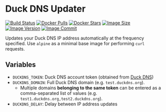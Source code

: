 # Duck DNS Updater

[![Build Status](https://github.com/maksimstojkovic/docker-duckdns/workflows/docker%20build/badge.svg)](https://github.com/maksimstojkovic/docker-duckdns)
[![Docker Pulls](https://img.shields.io/docker/pulls/maksimstojkovic/duckdns)](https://hub.docker.com/repository/docker/maksimstojkovic/duckdns)
[![Docker Stars](https://img.shields.io/docker/stars/maksimstojkovic/duckdns)](https://hub.docker.com/repository/docker/maksimstojkovic/duckdns)
[![Image Size](https://images.microbadger.com/badges/image/maksimstojkovic/duckdns.svg)](https://hub.docker.com/repository/docker/maksimstojkovic/duckdns)
[![Image Version](https://images.microbadger.com/badges/version/maksimstojkovic/duckdns.svg)](https://hub.docker.com/repository/docker/maksimstojkovic/duckdns)
[![Image Commit](https://images.microbadger.com/badges/commit/maksimstojkovic/duckdns.svg)](https://github.com/maksimstojkovic/docker-duckdns)

Updates your Duck DNS IP address automatically at the frequency specified. Use `alpine` as a minimal base image for performing `curl` requests.

## Variables

* `DUCKDNS_TOKEN`: Duck DNS account token (obtained from [Duck DNS](https://www.duckdns.org))
* `DUCKDNS_DOMAIN`: Full Duck DNS domain (e.g. `test.duckdns.org`).
  * Multiple domains **belonging to the same token** can be entered as a comma-separated list
  of values (e.g. `test1.duckdns.org,test2.duckdns.org`).
* `DUCKDNS_DELAY`: Delay between IP address updates
